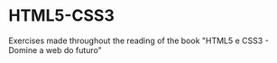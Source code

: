 # HTML5-CSS3
Exercises made throughout the reading of the book "HTML5 e CSS3 - Domine a web do futuro"
